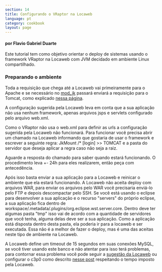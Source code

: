 ```yaml
---
section: 14
title: Configurando o VRaptor na Locaweb
language: pt
category: cookbook
layout: page
---
```


<h4>por Flavio Gabriel Duarte</h4>

Este tutorial tem como objetivo orientar o deploy de sistemas usando o framework VRaptor na Locaweb com JVM decidado em ambiente Linux compartilhado.

<h3>Preparando o ambiente</h3>

Toda a requisição que chega até a Locaweb vai primeiramente para o Apache e se necessário no <a href="http://en.wikipedia.org/wiki/Mod_jk">mod_jk</a> passará enviará a requisição para o Tomcat, como explicado <a href="http://wiki.locaweb.com.br/pt-br/Tomcat_integrado_com_o_Apache">nessa página</a>.

A configuração sugerida pela Locaweb leva em conta que a sua aplicação não usa nenhum framework, apenas arquivos jsps e servlets configurado pelo arquivo web.xml.

Como o VRaptor não usa o web.xml para definir as urls a configuração sugerida pela Locaweb não funcionará. Para funcionar você precisa abrir um chamado na Locaweb informando que gostaria de usar o framework e escrever a seguinte regra: JkMount /* [login] >> TOMCAT e a pasta do servidor que deseja aplicar a regra caso não seja a raiz.

Aguarde a resposta do chamado para saber quando estará funcionando. O procedimento leva +- 24h para eles realizarem, então peça com antecedência.

Após isso basta enviar a sua aplicação para a Locaweb e reinicar o ambiente que ela estará funcionando. A Locaweb não aceita deploy com arquivos WAR, para enviar os arquivos pelo WAR você precisaria enviá-lo pelo FTP e depois descompactar pelo SSH. Se você está usando o eclipse para desenvolver a sua aplicação e o recurso "servers" do próprio eclipse, a sua aplicação fica dentro de workspace/.metadata/.plugins/org.eclipse.wst.server.core. Dentro deve ter algumas pasta "tmp" isso vai de acordo com a quantidade de servidores que você tenha, alguma delas deve ser a sua aplicação. Como a aplicação está disposta dentro desta pasta, ela poderia ir para a locaweb e ser executada. Essa não é a melhor de fazer o deploy, mas é uma das aceitas neste tipo de ambiente na Locaweb.

A Locaweb define um timeout de 15 segundos em suas conexões MySQL, se você tiver usando este banco e não atentar para isso terá problemas, para contornar essa problema você pode seguir a <a href="http://wiki.locaweb.com.br/pt-br/Resolvendo_Problemas_Conex%C3%A3o_JAVA_com_MYSQL">sugestão da Locaweb</a> ou configurar o c3p0 como descrito <a href="http://blog.caelum.com.br/2009/10/19/a-java-net-socketexception-broken-pipe/">nesse post</a> respeitando o tempo imposto pela Locaweb.
